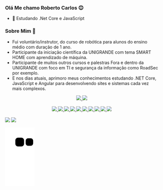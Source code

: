 ### Olá Me chamo Roberto Carlos 😊

- 🌱 Estudando .Net Core e JavaScript

### Sobre Mim 💬 
- Fui voluntário/instrutor, do curso de robótica para alunos do ensino médio com duração de 1 ano.
- Participante da iniciação científica da UNIGRANDE com tema SMART HOME com aprendizado de máquina.
- Participante de muitos outros cursos e palestras Fora e dentro da UNIGRANDE com foco em TI e segurança da informação como RoadSec por exemplo.
- E nos dias atuais, aprimoro meus conhecimentos estudando .NET Core, JavaScript e Angular para desenvolvendo sites e sistemas cada vez mais complexos.

<div align="center">
  <a href="https://github.com/BetoCarlos0">
  <img height="180em" src="https://github-readme-stats.vercel.app/api?username=betocarlos0&show_icons=true&theme=chartreuse-dark&include_all_commits=true&count_private=true"/>
  <img height="180em" src="https://github-readme-stats.vercel.app/api/top-langs/?username=betocarlos0&layout=compact&langs_count=7&theme=chartreuse-dark"/>
</div>
  
<div align="center" style="display: inline_block"><br>
  <img height="50px" weigth="50px" src="https://cdn.jsdelivr.net/gh/devicons/devicon/icons/dotnetcore/dotnetcore-original.svg" />
  <img height="50px" weigth="50px" src="https://cdn.jsdelivr.net/gh/devicons/devicon/icons/csharp/csharp-original.svg" />
  <img height="50px" weigth="50px" src="https://cdn.jsdelivr.net/gh/devicons/devicon/icons/cplusplus/cplusplus-original.svg" />
  <img height="50px" weigth="50px" src="https://cdn.jsdelivr.net/gh/devicons/devicon/icons/c/c-original.svg" />
  <img height="50px" weigth="50px" src="https://cdn.jsdelivr.net/gh/devicons/devicon/icons/html5/html5-original.svg" />
  <img height="50px" weigth="50px" src="https://cdn.jsdelivr.net/gh/devicons/devicon/icons/css3/css3-original.svg" />
  <img height="50px" weigth="50px" src="https://cdn.jsdelivr.net/gh/devicons/devicon/icons/javascript/javascript-original.svg" />
  <img height="50px" weigth="50px" src="https://cdn.jsdelivr.net/gh/devicons/devicon/icons/python/python-original.svg" />
  <img height="50px" weigth="50px" src="https://cdn.jsdelivr.net/gh/devicons/devicon/icons/wordpress/wordpress-plain.svg" />
  <img height="50px" weigth="50px" src="https://cdn.jsdelivr.net/gh/devicons/devicon/icons/arduino/arduino-original-wordmark.svg" />
</div>
<div><br>
  <a href = "mailto:betocarlos00@hotmail.com"><img src="https://img.shields.io/badge/Microsoft_Outlook-0078D4?style=for-the-badge&logo=microsoft-outlook&logoColor=white" target="_blank"></a>
  <a href="https://www.linkedin.com/in/roberto-carlos-41a037187/" target="_blank"><img src="https://img.shields.io/badge/-LinkedIn-%230077B5?style=for-the-badge&logo=linkedin&logoColor=white" target="_blank"></a><br>
 
  ![Snake animation](https://github.com/BetoCarlos0/BetoCarlos0/blob/output/github-contribution-grid-snake.svg)
 
</div>

